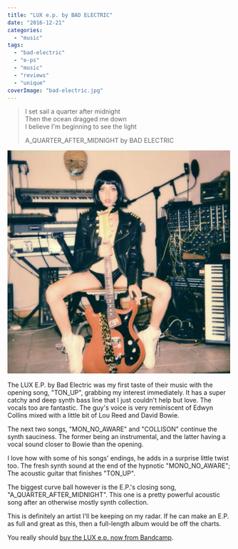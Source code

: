 ```yaml
---
title: "LUX e.p. by BAD ELECTRIC"
date: "2016-12-21"
categories: 
  - "music"
tags: 
  - "bad-electric"
  - "e-ps"
  - "music"
  - "reviews"
  - "unique"
coverImage: "bad-electric.jpg"
---
```


> I set sail a quarter after midnight  
> Then the ocean dragged me down  
> I believe I'm beginning to see the light
> 
> A\_QUARTER\_AFTER\_MIDNIGHT by BAD ELECTRIC

[![](images/bad-electric.jpg)](https://davidpeach.co.uk/wp-content/uploads/2023/05/bad-electric.jpg)

The LUX E.P. by Bad Electric was my first taste of their music with the opening song, "TON\_UP", grabbing my interest immediately. It has a super catchy and deep synth bass line that I just couldn't help but love. The vocals too are fantastic. The guy's voice is very reminiscent of Edwyn Collins mixed with a little bit of Lou Reed and David Bowie.

The next two songs, "MON\_NO\_AWARE" and "COLLISON" continue the synth sauciness. The former being an instrumental, and the latter having a vocal sound closer to Bowie than the opening.

I love how with some of his songs' endings, he adds in a surprise little twist too. The fresh synth sound at the end of the hypnotic "MONO\_NO\_AWARE"; The acoustic guitar that finishes "TON\_UP".

The biggest curve ball however is the E.P.'s closing song, "A\_QUARTER\_AFTER\_MIDNIGHT". This one is a pretty powerful acoustic song after an otherwise mostly synth collection.

This is definitely an artist I'll be keeping on my radar. If he can make an E.P. as full and great as this, then a full-length album would be off the charts.

You really should [buy the LUX e.p. now from Bandcamp](https://badelectric.bandcamp.com/).
